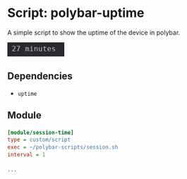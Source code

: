 # Script: polybar-uptime

A simple script to show the uptime of the device in polybar.

![polybar-uptime](screenshots/1.png)


## Dependencies
* `uptime`

## Module

```ini
[module/session-time]
type = custom/script
exec = ~/polybar-scripts/session.sh
interval = 1

...
```
